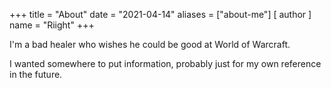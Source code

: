 +++
title = "About"
date = "2021-04-14"
aliases = ["about-me"]
[ author ]
  name = "Riight"
+++

I'm a bad healer who wishes he could be good at World of Warcraft.

I wanted somewhere to put information, probably just for my own reference in the future.
